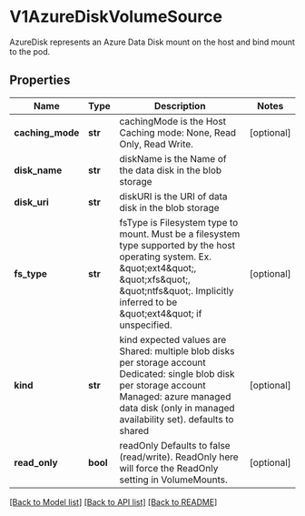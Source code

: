 # V1AzureDiskVolumeSource

AzureDisk represents an Azure Data Disk mount on the host and bind mount to the pod.

## Properties
Name | Type | Description | Notes
------------ | ------------- | ------------- | -------------
**caching_mode** | **str** | cachingMode is the Host Caching mode: None, Read Only, Read Write. | [optional] 
**disk_name** | **str** | diskName is the Name of the data disk in the blob storage | 
**disk_uri** | **str** | diskURI is the URI of data disk in the blob storage | 
**fs_type** | **str** | fsType is Filesystem type to mount. Must be a filesystem type supported by the host operating system. Ex. \&quot;ext4\&quot;, \&quot;xfs\&quot;, \&quot;ntfs\&quot;. Implicitly inferred to be \&quot;ext4\&quot; if unspecified. | [optional] 
**kind** | **str** | kind expected values are Shared: multiple blob disks per storage account  Dedicated: single blob disk per storage account  Managed: azure managed data disk (only in managed availability set). defaults to shared | [optional] 
**read_only** | **bool** | readOnly Defaults to false (read/write). ReadOnly here will force the ReadOnly setting in VolumeMounts. | [optional] 

[[Back to Model list]](../README.md#documentation-for-models) [[Back to API list]](../README.md#documentation-for-api-endpoints) [[Back to README]](../README.md)



